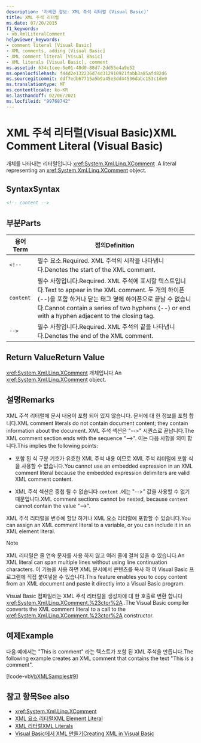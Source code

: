 ```yaml
---
description: '자세한 정보: XML 주석 리터럴 (Visual Basic)'
title: XML 주석 리터럴
ms.date: 07/20/2015
f1_keywords:
- vb.XmlLiteralComment
helpviewer_keywords:
- comment literal [Visual Basic]
- XML comments, adding [Visual Basic]
- XML comment literal [Visual Basic]
- XML literals [Visual Basic], comment
ms.assetid: 634c1cee-5e01-48d0-88d7-2dd55e4a9e52
ms.openlocfilehash: f44d2e132236d74d312910921fabb3a85afd82d6
ms.sourcegitcommit: ddf7edb67715a5b9a45e3dd44536dabc153c1de0
ms.translationtype: MT
ms.contentlocale: ko-KR
ms.lasthandoff: 02/06/2021
ms.locfileid: "99768742"
---
```

# <a name="xml-comment-literal-visual-basic"></a><span data-ttu-id="c4939-103">XML 주석 리터럴(Visual Basic)</span><span class="sxs-lookup"><span data-stu-id="c4939-103">XML Comment Literal (Visual Basic)</span></span>

<span data-ttu-id="c4939-104">개체를 나타내는 리터럴입니다 <xref:System.Xml.Linq.XComment> .</span><span class="sxs-lookup"><span data-stu-id="c4939-104">A literal representing an <xref:System.Xml.Linq.XComment> object.</span></span>  
  
## <a name="syntax"></a><span data-ttu-id="c4939-105">Syntax</span><span class="sxs-lookup"><span data-stu-id="c4939-105">Syntax</span></span>  
  
```xml  
<!-- content -->  
```  
  
## <a name="parts"></a><span data-ttu-id="c4939-106">부분</span><span class="sxs-lookup"><span data-stu-id="c4939-106">Parts</span></span>  
  
|<span data-ttu-id="c4939-107">용어</span><span class="sxs-lookup"><span data-stu-id="c4939-107">Term</span></span>|<span data-ttu-id="c4939-108">정의</span><span class="sxs-lookup"><span data-stu-id="c4939-108">Definition</span></span>|  
|---|---|  
|`<!--`|<span data-ttu-id="c4939-109">필수 요소.</span><span class="sxs-lookup"><span data-stu-id="c4939-109">Required.</span></span> <span data-ttu-id="c4939-110">XML 주석의 시작을 나타냅니다.</span><span class="sxs-lookup"><span data-stu-id="c4939-110">Denotes the start of the XML comment.</span></span>|  
|`content`|<span data-ttu-id="c4939-111">필수 사항입니다.</span><span class="sxs-lookup"><span data-stu-id="c4939-111">Required.</span></span> <span data-ttu-id="c4939-112">XML 주석에 표시할 텍스트입니다.</span><span class="sxs-lookup"><span data-stu-id="c4939-112">Text to appear in the XML comment.</span></span> <span data-ttu-id="c4939-113">두 개의 하이픈 (--)을 포함 하거나 닫는 태그 옆에 하이픈으로 끝날 수 없습니다.</span><span class="sxs-lookup"><span data-stu-id="c4939-113">Cannot contain a series of two hyphens (--) or end with a hyphen adjacent to the closing tag.</span></span>|  
|`-->`|<span data-ttu-id="c4939-114">필수 사항입니다.</span><span class="sxs-lookup"><span data-stu-id="c4939-114">Required.</span></span> <span data-ttu-id="c4939-115">XML 주석의 끝을 나타냅니다.</span><span class="sxs-lookup"><span data-stu-id="c4939-115">Denotes the end of the XML comment.</span></span>|  
  
## <a name="return-value"></a><span data-ttu-id="c4939-116">Return Value</span><span class="sxs-lookup"><span data-stu-id="c4939-116">Return Value</span></span>  

 <span data-ttu-id="c4939-117"><xref:System.Xml.Linq.XComment> 개체입니다.</span><span class="sxs-lookup"><span data-stu-id="c4939-117">An <xref:System.Xml.Linq.XComment> object.</span></span>  
  
## <a name="remarks"></a><span data-ttu-id="c4939-118">설명</span><span class="sxs-lookup"><span data-stu-id="c4939-118">Remarks</span></span>  

 <span data-ttu-id="c4939-119">XML 주석 리터럴에 문서 내용이 포함 되어 있지 않습니다. 문서에 대 한 정보를 포함 합니다.</span><span class="sxs-lookup"><span data-stu-id="c4939-119">XML comment literals do not contain document content; they contain information about the document.</span></span> <span data-ttu-id="c4939-120">XML 주석 섹션은 "-->" 시퀀스로 끝납니다.</span><span class="sxs-lookup"><span data-stu-id="c4939-120">The XML comment section ends with the sequence "-->".</span></span> <span data-ttu-id="c4939-121">이는 다음 사항을 의미 합니다.</span><span class="sxs-lookup"><span data-stu-id="c4939-121">This implies the following points:</span></span>  
  
- <span data-ttu-id="c4939-122">포함 된 식 구분 기호가 유효한 XML 주석 내용 이므로 XML 주석 리터럴에 포함 식을 사용할 수 없습니다.</span><span class="sxs-lookup"><span data-stu-id="c4939-122">You cannot use an embedded expression in an XML comment literal because the embedded expression delimiters are valid XML comment content.</span></span>  
  
- <span data-ttu-id="c4939-123">XML 주석 섹션은 중첩 될 수 없습니다 `content` .에는 "-->" 값을 사용할 수 없기 때문입니다.</span><span class="sxs-lookup"><span data-stu-id="c4939-123">XML comment sections cannot be nested, because `content` cannot contain the value "-->".</span></span>  
  
 <span data-ttu-id="c4939-124">XML 주석 리터럴을 변수에 할당 하거나 XML 요소 리터럴에 포함할 수 있습니다.</span><span class="sxs-lookup"><span data-stu-id="c4939-124">You can assign an XML comment literal to a variable, or you can include it in an XML element literal.</span></span>  
  
> [!NOTE]
> <span data-ttu-id="c4939-125">XML 리터럴은 줄 연속 문자를 사용 하지 않고 여러 줄에 걸쳐 있을 수 있습니다.</span><span class="sxs-lookup"><span data-stu-id="c4939-125">An XML literal can span multiple lines without using line continuation characters.</span></span> <span data-ttu-id="c4939-126">이 기능을 사용 하면 XML 문서에서 콘텐츠를 복사 하 여 Visual Basic 프로그램에 직접 붙여넣을 수 있습니다.</span><span class="sxs-lookup"><span data-stu-id="c4939-126">This feature enables you to copy content from an XML document and paste it directly into a Visual Basic program.</span></span>  
  
 <span data-ttu-id="c4939-127">Visual Basic 컴파일러는 XML 주석 리터럴을 생성자에 대 한 호출로 변환 합니다 <xref:System.Xml.Linq.XComment.%23ctor%2A> .</span><span class="sxs-lookup"><span data-stu-id="c4939-127">The Visual Basic compiler converts the XML comment literal to a call to the <xref:System.Xml.Linq.XComment.%23ctor%2A> constructor.</span></span>  
  
## <a name="example"></a><span data-ttu-id="c4939-128">예제</span><span class="sxs-lookup"><span data-stu-id="c4939-128">Example</span></span>  

 <span data-ttu-id="c4939-129">다음 예에서는 "This is comment" 라는 텍스트가 포함 된 XML 주석을 만듭니다.</span><span class="sxs-lookup"><span data-stu-id="c4939-129">The following example creates an XML comment that contains the text "This is a comment".</span></span>  
  
 [!code-vb[VbXMLSamples#9](~/samples/snippets/visualbasic/VS_Snippets_VBCSharp/VbXMLSamples/VB/XMLSamples4.vb#9)]  
  
## <a name="see-also"></a><span data-ttu-id="c4939-130">참고 항목</span><span class="sxs-lookup"><span data-stu-id="c4939-130">See also</span></span>

- <xref:System.Xml.Linq.XComment>
- [<span data-ttu-id="c4939-131">XML 요소 리터럴</span><span class="sxs-lookup"><span data-stu-id="c4939-131">XML Element Literal</span></span>](xml-element-literal.md)
- [<span data-ttu-id="c4939-132">XML 리터럴</span><span class="sxs-lookup"><span data-stu-id="c4939-132">XML Literals</span></span>](index.md)
- [<span data-ttu-id="c4939-133">Visual Basic에서 XML 만들기</span><span class="sxs-lookup"><span data-stu-id="c4939-133">Creating XML in Visual Basic</span></span>](../../programming-guide/language-features/xml/creating-xml.md)

